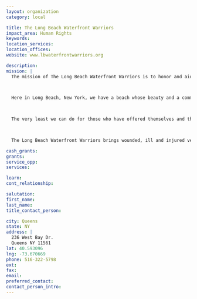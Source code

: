 ```yaml
---
layout: organization
category: local

title: The Long Beach Waterfront Warriors
impact_area: Human Rights
keywords: 
location_services: 
location_offices: 
website: www.lbwaterfrontwarriors.org

description: 
mission: |
  The mission of The Long Beach Waterfront Warriors is to honor and aid the wounded, ill and injured veterans and their families.

  

  Here in Long Beach, New York, we have a beach whose beauty and a community whose generosity are the rival of any beach anywhere.

  

  The very least we can do for those who have offered themselves and their loved ones so fearlessly in the cause of our freedom, is to share our beach and community with them.

  

  The Long Beach Waterfront Warriors brings wounded, ill and injured veterans and their families to Long Beach for a relaxing vacation and a variety of activities. We also provide assistance to veterans hospitals and other needy and deserving institutions.

cash_grants: 
grants: 
service_opp: 
services: 

learn: 
cont_relationship: 

salutation: 
first_name: 
last_name: 
title_contact_person: 

city: Queens
state: NY
address: |
  236 West Bay Dr.    
  Queens NY 11561
lat: 40.593096
lng: -73.670669
phone: 516-322-5798
ext: 
fax: 
email: 
preferred_contact: 
contact_person_intro: 
---
```

